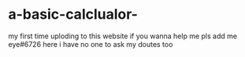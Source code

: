 # a-basic-calclualor-
my first time uploding to this website 
if you wanna help me pls add me eye#6726 here i have no one to ask my doutes too
